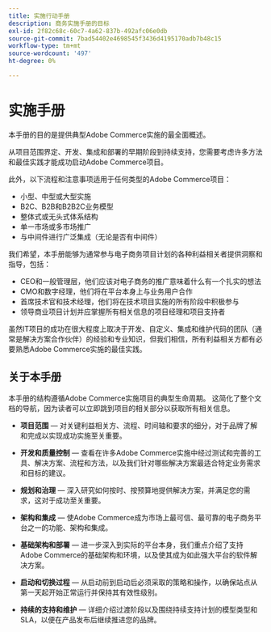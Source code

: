 ```yaml
---
title: 实施行动手册
description: 商务实施手册的目标
exl-id: 2f82c68c-60c7-4a62-837b-492afc06e0db
source-git-commit: 7bad54402e4698545f3436d4195170adb7b48c15
workflow-type: tm+mt
source-wordcount: '497'
ht-degree: 0%

---
```


# 实施手册

本手册的目的是提供典型Adobe Commerce实施的最全面概述。

从项目范围界定、开发、集成和部署的早期阶段到持续支持，您需要考虑许多方法和最佳实践才能成功启动Adobe Commerce项目。

此外，以下流程和注意事项适用于任何类型的Adobe Commerce项目：

- 小型、中型或大型实施
- B2C、B2B和B2B2C业务模型
- 整体式或无头式体系结构
- 单一市场或多市场推广
- 与中间件进行广泛集成（无论是否有中间件）

我们希望，本手册能够为通常参与电子商务项目计划的各种利益相关者提供洞察和指导，包括：

- CEO和一般管理层，他们应该对电子商务的推广意味着什么有一个扎实的想法
- CMO和数字经理，他们将在平台本身上与业务用户合作
- 首席技术官和技术经理，他们将在技术项目实施的所有阶段中积极参与
- 领导商业项目计划并应掌握所有相关信息的项目经理和项目支持者

虽然IT项目的成功在很大程度上取决于开发、自定义、集成和维护代码的团队（通常是解决方案合作伙伴）的经验和专业知识，但我们相信，所有利益相关方都有必要熟悉Adobe Commerce实施的最佳实践。

## 关于本手册

本手册的结构遵循Adobe Commerce实施项目的典型生命周期。 这简化了整个文档的导航，因为读者可以立即跳到项目的相关部分以获取所有相关信息。

- **项目范围** — 对关键利益相关方、流程、时间轴和要求的细分，对于品牌了解和完成以实现成功实施至关重要。

- **开发和质量控制** — 查看在许多Adobe Commerce实施中经过测试和完善的工具、解决方案、流程和方法，以及我们针对哪些解决方案最适合特定业务需求和目标的建议。

- **规划和治理** — 深入研究如何按时、按预算地提供解决方案，并满足您的需求，这对于成功至关重要。

- **架构和集成** — 使Adobe Commerce成为市场上最可信、最可靠的电子商务平台之一的功能、架构和集成。

- **基础架构和部署** — 进一步深入到实际的平台本身，我们重点介绍了支持Adobe Commerce的基础架构和环境，以及使其成为如此强大平台的软件解决方案。

- **启动和切换过程** — 从启动前到启动后必须采取的策略和操作，以确保站点从第一天起开始正常运行并保持其有效性级别。

- **持续的支持和维护** — 详细介绍过渡阶段以及围绕持续支持计划的模型类型和SLA，以便在产品发布后继续推进您的品牌。

